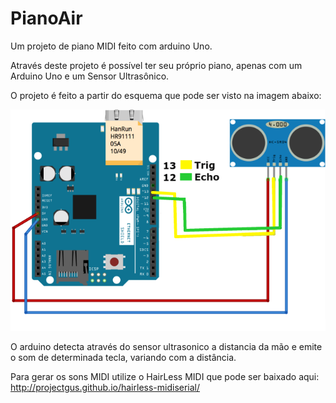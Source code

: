 # PianoAir
Um projeto de piano MIDI feito com arduino Uno.

Através deste projeto é possível ter seu próprio piano, apenas com um Arduino Uno e um Sensor Ultrasônico.

O projeto é feito a partir do esquema que pode ser visto na imagem abaixo:

![Alt text](https://github.com/suzanasvm/PianoAir/blob/master/Piano_air_Arduino.png?raw=true "Piano Air")

O arduino detecta através do sensor ultrasonico a distancia da mão e emite o som de determinada tecla, variando com a distância.

Para gerar os sons MIDI utilize o HairLess MIDI que pode ser baixado aqui: http://projectgus.github.io/hairless-midiserial/

